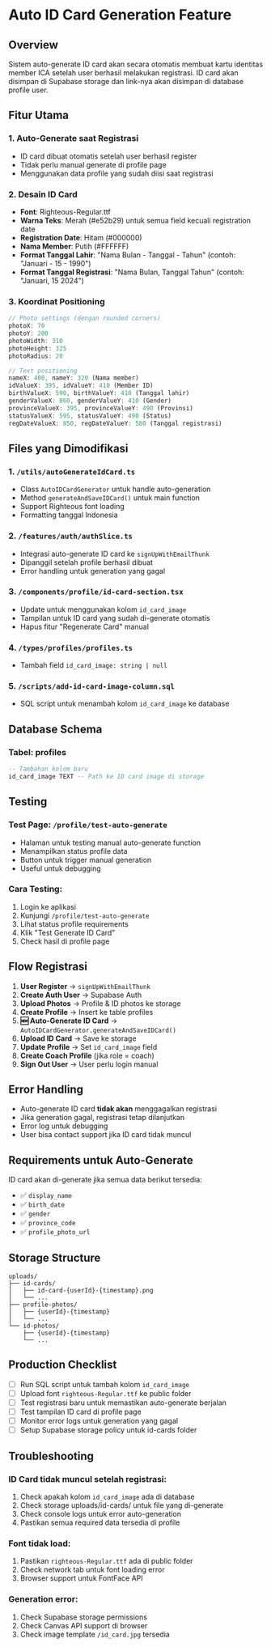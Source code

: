 # Auto ID Card Generation Feature

## Overview
Sistem auto-generate ID card akan secara otomatis membuat kartu identitas member ICA setelah user berhasil melakukan registrasi. ID card akan disimpan di Supabase storage dan link-nya akan disimpan di database profile user.

## Fitur Utama

### 1. Auto-Generate saat Registrasi
- ID card dibuat otomatis setelah user berhasil register
- Tidak perlu manual generate di profile page
- Menggunakan data profile yang sudah diisi saat registrasi

### 2. Desain ID Card
- **Font**: Righteous-Regular.ttf
- **Warna Teks**: Merah (#e52b29) untuk semua field kecuali registration date
- **Registration Date**: Hitam (#000000)
- **Nama Member**: Putih (#FFFFFF)
- **Format Tanggal Lahir**: "Nama Bulan - Tanggal - Tahun" (contoh: "Januari - 15 - 1990")
- **Format Tanggal Registrasi**: "Nama Bulan, Tanggal Tahun" (contoh: "Januari, 15 2024")

### 3. Koordinat Positioning
```typescript
// Photo settings (dengan rounded corners)
photoX: 70
photoY: 200
photoWidth: 310
photoHeight: 325
photoRadius: 20

// Text positioning
nameX: 400, nameY: 320 (Nama member)
idValueX: 395, idValueY: 410 (Member ID)
birthValueX: 590, birthValueY: 410 (Tanggal lahir)
genderValueX: 860, genderValueY: 410 (Gender)
provinceValueX: 395, provinceValueY: 490 (Provinsi)
statusValueX: 595, statusValueY: 490 (Status)
regDateValueX: 850, regDateValueY: 580 (Tanggal registrasi)
```

## Files yang Dimodifikasi

### 1. `/utils/autoGenerateIdCard.ts`
- Class `AutoIDCardGenerator` untuk handle auto-generation
- Method `generateAndSaveIDCard()` untuk main function
- Support Righteous font loading
- Formatting tanggal Indonesia

### 2. `/features/auth/authSlice.ts`
- Integrasi auto-generate ID card ke `signUpWithEmailThunk`
- Dipanggil setelah profile berhasil dibuat
- Error handling untuk generation yang gagal

### 3. `/components/profile/id-card-section.tsx`
- Update untuk menggunakan kolom `id_card_image`
- Tampilan untuk ID card yang sudah di-generate otomatis
- Hapus fitur "Regenerate Card" manual

### 4. `/types/profiles/profiles.ts`
- Tambah field `id_card_image: string | null`

### 5. `/scripts/add-id-card-image-column.sql`
- SQL script untuk menambah kolom `id_card_image` ke database

## Database Schema

### Tabel: profiles
```sql
-- Tambahan kolom baru
id_card_image TEXT -- Path ke ID card image di storage
```

## Testing

### Test Page: `/profile/test-auto-generate`
- Halaman untuk testing manual auto-generate function
- Menampilkan status profile data
- Button untuk trigger manual generation
- Useful untuk debugging

### Cara Testing:
1. Login ke aplikasi
2. Kunjungi `/profile/test-auto-generate`
3. Lihat status profile requirements
4. Klik "Test Generate ID Card"
5. Check hasil di profile page

## Flow Registrasi

1. **User Register** → `signUpWithEmailThunk`
2. **Create Auth User** → Supabase Auth
3. **Upload Photos** → Profile & ID photos ke storage
4. **Create Profile** → Insert ke table profiles
5. **🆕 Auto-Generate ID Card** → `AutoIDCardGenerator.generateAndSaveIDCard()`
6. **Upload ID Card** → Save ke storage
7. **Update Profile** → Set `id_card_image` field
8. **Create Coach Profile** (jika role = coach)
9. **Sign Out User** → User perlu login manual

## Error Handling

- Auto-generate ID card **tidak akan** menggagalkan registrasi
- Jika generation gagal, registrasi tetap dilanjutkan
- Error log untuk debugging
- User bisa contact support jika ID card tidak muncul

## Requirements untuk Auto-Generate

ID card akan di-generate jika semua data berikut tersedia:
- ✅ `display_name`
- ✅ `birth_date`  
- ✅ `gender`
- ✅ `province_code`
- ✅ `profile_photo_url`

## Storage Structure

```
uploads/
├── id-cards/
│   ├── id-card-{userId}-{timestamp}.png
│   └── ...
├── profile-photos/
│   ├── {userId}-{timestamp}
│   └── ...
└── id-photos/
    ├── {userId}-{timestamp}
    └── ...
```

## Production Checklist

- [ ] Run SQL script untuk tambah kolom `id_card_image`
- [ ] Upload font `righteous-Regular.ttf` ke public folder
- [ ] Test registrasi baru untuk memastikan auto-generate berjalan
- [ ] Test tampilan ID card di profile page
- [ ] Monitor error logs untuk generation yang gagal
- [ ] Setup Supabase storage policy untuk id-cards folder

## Troubleshooting

### ID Card tidak muncul setelah registrasi:
1. Check apakah kolom `id_card_image` ada di database
2. Check storage uploads/id-cards/ untuk file yang di-generate
3. Check console logs untuk error auto-generation
4. Pastikan semua required data tersedia di profile

### Font tidak load:
1. Pastikan `righteous-Regular.ttf` ada di public folder
2. Check network tab untuk font loading error
3. Browser support untuk FontFace API

### Generation error:
1. Check Supabase storage permissions
2. Check Canvas API support di browser
3. Check image template `/id_card.jpg` tersedia
